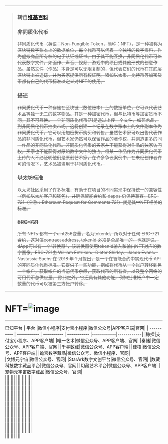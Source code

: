 ----

> ### 转自[维基百科](https://zh.wikipedia.org/wiki/%E9%9D%9E%E5%90%8C%E8%B3%AA%E5%8C%96%E4%BB%A3%E5%B9%A3)
> ### ~~非同质化代币~~
> ~~非同质化代币（英语：Non-Fungible Token，简称：NFT），是一种被称为区块链数字账本上的数据单位，每个代币可以代表一个独特的数字资料，作为虚拟商品所有权的电子认证或证书。由于其不能互换，非同质化代币可以代表数字文件，如画作、声音、视频、游戏中的项目或其他形式的创意作品。虽然文件（作品）本身是可以无限复制的，但代表它们的代币在其底层区块链上被追踪，并为买家提供所有权证明。诸如以太币、比特币等加密货币都有自己的代币标准以定义对NFT的使用。~~
> ### ~~描述~~
> ~~非同质化代币一种存储在区块链（数位账本）上的数据单位，它可以代表艺术品等独一无二的数字物品。其是一种加密代币，但与比特币等加密货币不同，其不可互换。一个非同质化代币[7]是透过上传一个文件，如艺术品，到非同质化代币拍卖市场。这将创建一个记录在数字账本上的文件副本作为非同质化代币，它可以用加密货币购买和转售。虽然艺术家可以出售代表作品的非同质化代币，但艺术家仍然可以保留作品的著作权，并创造更多的同一作品的非同质化代币。非同质化代币的买家并不能获得对作品的独家访问权，买家也不能获得对原始数字文件的独占。将某一作品作为非同质化代币上传的人不必证明他们是原创艺术家，在许多争议案例中，在未经创作者许可的情况下，艺术品被盗用于非同质化代币。~~
> ### ~~以太坊标准~~
> ~~以太坊社区采用了许多标准，有助于在项目的不同实现中保持统一的兼容性（例如以太坊客户和钱包)，并确保智能合约和 dapps 仍保持兼容。ERC-721（全称：Ethereum Request for Comments 721）就是其中NFT相关的标准。~~
> ### ~~ERC-721~~
> ~~所有 NFTs 都有一个uint256变量，名为tokenId，所以对于任何 ERC-721 合约，这对值contract address, tokenId 必须是全局唯一的。也就是说，dApp可以有一个“转换器”，该转换器使用tokenId输入和输出NFT对应的数字图像。ERC-721由 William Entriken、Dieter Shirley、Jacob Evans、Nastassia Sachs 在 2018 年 1 月提出，是一个在智能合约中实现代币 API 的非同质化代币标准。它提供了一些功能，例如将代币从一个帐户转移到另一个帐户，获取帐户的当前代币余额，获取代币的所有者，以及整个网络的可用代币总供应量。 除此之外，它还具有其他功能，例如批准帐户中一定数量的代币可以被第三方帐户转移。~~

----

# NFT=![image](https://github.com/KPI0/NFT/blob/main/images/format_f_jpg.jpg)

----
已知平台
 | 平台      |微信小程序|支付宝小程序|微信公众号|APP客户端|官网|
 | ---------- | ----------- | ---------- | ----------- |------------|------------|
 |鲸探|支付宝小程序、APP客户端|
 |唯一艺术|微信公众号、APP客户端、官网|
 |秦储|微信公众号、APP客户端、官网|
 |千寻数藏|微信公众号、APP客户端|
 |律核|微信公众号、APP客户端|
 |蟾宫数字藏品|微信公众号、微信小程序、官网|  
 |文博元宇宙|微信公众号、官网|
 |StarArk数字文创平台|微信公众号、官网|
 |数藏科技数字藏品平台|微信公众号、官网|
 |幻藏艺术平台|微信公众号、APP客户端|
 |宠物元宇宙数字藏品|微信公众号、官网|  
 |||
 |||
 |||
 |||
 |||  
 |||
 |||
 |||
 |||
 |||  
 |||
 |||
 |||
 |||
 |||  
 |||
 |||
 ||| 
 |||
 |||  
 |||
 |||
 |||
 |||
 |||  
 |||
 |||
 |||
 |||
 |||  
 |||
 |||
 |||
 |||
 |||  
 |||
 |||
 |||
 |||
 |||  
 |||
 |||
 |||
 |||
 |||  
 |||
 |||
 |||
 |||
 |||  
 |||
 |||
 |||
 |||
 |||  
 |||
 |||
 |||
